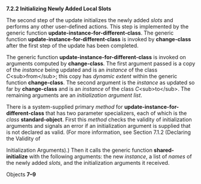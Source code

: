 **7.2.2 Initializing Newly Added Local Slots** 

The second step of the update initializes the newly added *slots* and performs any other user-defined actions. This step is implemented by the generic function **update-instance-for-different-class**. The generic function **update-instance-for-different-class** is invoked by **change-class** after the first step of the update has been completed. 

The generic function **update-instance-for-different-class** is invoked on arguments computed by **change-class**. The first argument passed is a copy of the *instance* being updated and is an *instance* of the class *C*\<sub\>from\</sub\>; this copy has *dynamic extent* within the generic function **change-class**. The second argument is the *instance* as updated so far by **change-class** and is an *instance* of the class *C*\<sub\>to\</sub\>. The remaining arguments are an *initialization argument list*. 

There is a system-supplied primary *method* for **update-instance-for-different-class** that has two parameter specializers, each of which is the *class* **standard-object**. First this *method* checks the validity of initialization arguments and signals an error if an initialization argument is supplied that is not declared as valid. (For more information, see Section 7.1.2 (Declaring the Validity of 

Initialization Arguments).) Then it calls the generic function **shared-initialize** with the following arguments: the new *instance*, a list of *names* of the newly added *slots*, and the initialization arguments it received. 

Objects **7–9**

 

 

